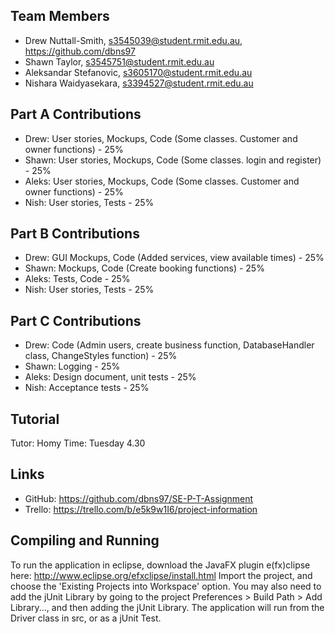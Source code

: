 ## Team Members
* Drew Nuttall-Smith, s3545039@student.rmit.edu.au, https://github.com/dbns97
* Shawn Taylor, s3545751@student.rmit.edu.au
* Aleksandar Stefanovic, s3605170@student.rmit.edu.au
* Nishara Waidyasekara, s3394527@student.rmit.edu.au

## Part A Contributions
* Drew: User stories, Mockups, Code (Some classes. Customer and owner functions) - 25%
* Shawn: User stories, Mockups, Code (Some classes. login and register) - 25%
* Aleks: User stories, Mockups, Code (Some classes. Customer and owner functions) - 25%
* Nish: User stories, Tests - 25%

## Part B Contributions
* Drew: GUI Mockups, Code (Added services, view available times) - 25%
* Shawn: Mockups, Code (Create booking functions) - 25%
* Aleks: Tests, Code - 25%
* Nish: User stories, Tests - 25%

## Part C Contributions
* Drew: Code (Admin users, create business function, DatabaseHandler class, ChangeStyles function) - 25%
* Shawn: Logging - 25%
* Aleks: Design document, unit tests - 25%
* Nish:  Acceptance tests - 25%

## Tutorial
Tutor: Homy
Time:  Tuesday 4.30

## Links
* GitHub: https://github.com/dbns97/SE-P-T-Assignment
* Trello: https://trello.com/b/e5k9w1I6/project-information

## Compiling and Running
To run the application in eclipse, download the JavaFX plugin e(fx)clipse here: http://www.eclipse.org/efxclipse/install.html
Import the project, and choose the 'Existing Projects into Workspace' option. You may also need to add the jUnit Library by going to the project Preferences > Build Path > Add Library..., and then adding the jUnit Library. The application will run from the Driver class in src, or as a jUnit Test.
